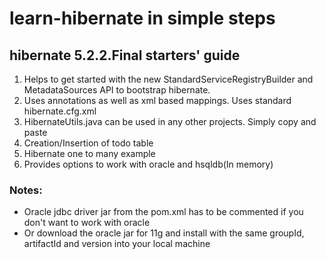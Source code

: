 # learn-hibernate in simple steps

## hibernate 5.2.2.Final starters' guide

1. Helps to get started with the new StandardServiceRegistryBuilder and MetadataSources API to bootstrap hibernate.
2. Uses annotations as well as xml based mappings. Uses standard hibernate.cfg.xml
3. HibernateUtils.java can be used in any other projects. Simply copy and paste
4. Creation/Insertion of todo table
5. Hibernate one to many example
6. Provides options to work with oracle and hsqldb(In memory)

### Notes:

* Oracle jdbc driver jar from the pom.xml has to be commented if you don't want to work with oracle
* Or download the oracle jar for 11g and install with the same groupId, artifactId and version into your local machine